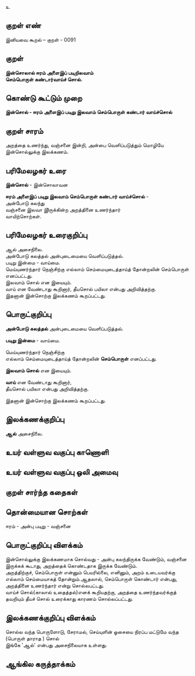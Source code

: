 உ

## குறள் எண் 

இனியவை கூறல் – குறள் - 0091  

## குறள் 

**இன்சொலால் ஈரம் அளைஇப் படிறிலவாம்  
செம்பொருள் கண்டார்வாய்ச் சொல்.** 

## கொண்டு கூட்டும் முறை

**இன்சொல் - ஈரம் அளைஇப் படிறு இலவாம் செம்பொருள் கண்டார் வாய்ச்சொல்** 

## குறள் சாரம் 

அறத்தை உணர்ந்து, வஞ்சனை இன்றி, அன்பை வெளிப்படுத்தும் மொழியே இன்சொல்லுக்கு இலக்கணம்.

## பரிமேலழகர் உரை

**இன்சொல்** - இன்சொலாவன  

**ஈரம் அளைஇப் படிறு இலவாம் செம்பொருள் கண்டார் வாய்ச்சொல்** -  
அன்போடு கலந்து  
வஞ்சனை இலவா இிருக்கின்ற அறத்தினை உணர்ந்தார்  
வாயிற்சொற்கள். 

## பரிமேலழகர் உரைகுறிப்பு   

ஆல் அசைநிலை.  
அன்போடு கலத்தல்  அன்புடைமையை வெளிப்படுத்தல்.  
படிறு இன்மை - வாய்மை.  
மெய்யுணர்ந்தார் நெஞ்சிற்கு எல்லாம் செம்மையுடைத்தாய்த் தோன்றலின் செம்பொருள் எனப்பட்டது.  
இலவாம் சொல் என இயையும்.  
வாய் என வேண்டாது கூறினார், தீயசொல் பயிலா என்பது அறிவித்தற்கு.  
இதனான் இன்சொற்கு இலக்கணம் கூறப்பட்டது.   

## பொருட்குறிப்பு 

**அன்போடு கலத்தல்**  அன்புடைமையை வெளிப்படுத்தல்.  

**படிறு இன்மை** - வாய்மை.  

மெய்யுணர்ந்தார் நெஞ்சிற்கு  
எல்லாம் செம்மையுடைத்தாய்த் தோன்றலின் **செம்பொருள்** எனப்பட்டது.  

**இலவாம் சொல்** என இயையும்.  

**வாய்** என வேண்டாது கூறினார்,  
தீயசொல் பயிலா என்பது அறிவித்தற்கு.  

இதனான் இன்சொற்கு இலக்கணம் கூறப்பட்டது. 

## இலக்கணக்குறிப்பு  

**ஆல்** அசைநிலை.  

## உயர் வள்ளுவ வகுப்பு காணொளி


## உயர் வள்ளுவ வகுப்பு ஒலி அமைவு 

 
## குறள் சார்ந்த கதைகள் 


## தொன்மையான சொற்கள்

ஈரம்  - அன்பு 
படிறு - வஞ்சனை 


## பொருட்குறிப்பு விளக்கம்

இன்சொல்லுக்கு இலக்கணமாக சொல்வது - அன்பு கலந்திருக்க வேண்டும், வஞ்சனை இருக்கக் கூடாது, அறத்தைக் கொண்டதாக இருக்க வேண்டும்.   
அறத்திற்குச், செம்பொருள் என்னும் பெயரில்லை, எனினும், அறம் உடையவர்க்கு எல்லாம் செம்மையாகத் தோன்றும்.ஆதலால், செம்பொருள் கொண்டார் என்பது, அறத்தினை உணர்ந்தார் என்று சொல்லபட்டது.  
வாய்ச் சொல்(காலால் உதைத்தல்)எனக் கூறியதற்கு, அறத்தை உணர்ந்தவர்க்குத் தவறியும் தீயச் சொல் உரைக்காது காரணம் சொல்லப்பட்டது. 

## இலக்கணக்குறிப்பு விளக்கம்
 
சொல்ல வந்த பொருளோடு, சேராமல்,	செய்யுளின் ஓசையை நிரப்ப மட்டுமே	வந்த (பொருள் தாராத ) சொல்	  
இங்கே 'ஆல்' என்பது அசைநிலையாக உள்ளது.

## ஆங்கில கருத்தாக்கம் 



